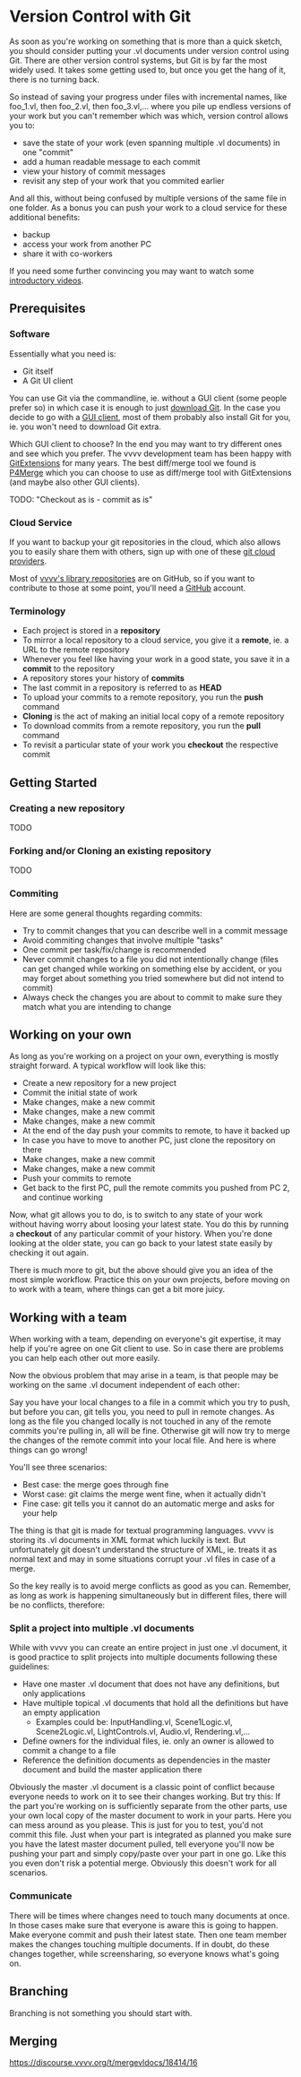 # Version Control with Git

As soon as you're working on something that is more than a quick sketch, you should consider putting your .vl documents under version control using Git. There are other version control systems, but Git is by far the most widely used. It takes some getting used to, but once you get the hang of it, there is no turning back.

So instead of saving your progress under files with incremental names, like foo_1.vl, then foo_2.vl, then foo_3.vl,... where you pile up endless versions of your work but you can't remember which was which, version control allows you to:
- save the state of your work (even spanning multiple .vl documents) in one "commit"
- add a human readable message to each commit
- view your history of commit messages
- revisit any step of your work that you commited earlier

And all this, without being confused by multiple versions of the same file in one folder. As a bonus you can push your work to a cloud service for these additional benefits:
- backup
- access your work from another PC
- share it with co-workers
  
If you need some further convincing you may want to watch some [introductory videos](https://git-scm.com/doc).

## Prerequisites

### Software
Essentially what you need is:
- Git itself
- A Git UI client 

You can use Git via the commandline, ie. without a GUI client (some people prefer so) in which case it is enough to just [download Git](https://git-scm.com/downloads). In the case you decide to go with a [GUI client](https://git-scm.com/downloads/guis), most of them probably also install Git for you, ie. you won't need to download Git extra. 

Which GUI client to choose? In the end you may want to try different ones and see which you prefer. The vvvv development team has been happy with [GitExtensions](https://gitextensions.github.io/) for many years. The best diff/merge tool we found is [P4Merge](https://www.perforce.com/downloads/visual-merge-tool) which you can choose to use as diff/merge tool with GitExtensions (and maybe also other GUI clients).

TODO: "Checkout as is - commit as is"

### Cloud Service
If you want to backup your git repositories in the cloud, which also allows you to easily share them with others, sign up with one of these [git cloud providers](https://git.wiki.kernel.org/index.php/GitHosting).


Most of [vvvv's library repositories](https://github.com/vvvv) are on GitHub, so if you want to contribute to those at some point, you'll need a [GitHub](https://github.com) account.

### Terminology

- Each project is stored in a **repository**
- To mirror a local repository to a cloud service, you give it a **remote**, ie. a URL to the remote repository
- Whenever you feel like having your work in a good state, you save it in a **commit** to the repository
- A repository stores your history of **commits**
- The last commit in a repository is referred to as **HEAD**
- To upload your commits to a remote repository, you run the **push** command
- **Cloning** is the act of making an initial local copy of a remote repository
- To download commits from a remote repository, you run the **pull** command
- To revisit a particular state of your work you **checkout** the respective commit

## Getting Started

### Creating a new repository

TODO

### Forking and/or Cloning an existing repository

TODO

### Commiting

Here are some general thoughts regarding commits:
- Try to commit changes that you can describe well in a commit message
- Avoid commiting changes that involve multiple "tasks"
- One commit per task/fix/change is recommended
- Never commit changes to a file you did not intentionally change (files can get changed while working on something else by accident, or you may forget about something you tried somewhere but did not intend to commit)
- Always check the changes you are about to commit to make sure they match what you are intending to change

## Working on your own
As long as you're working on a project on your own, everything is mostly straight forward. A typical workflow will look like this:

- Create a new repository for a new project
- Commit the initial state of work
- Make changes, make a new commit
- Make changes, make a new commit
- Make changes, make a new commit
- At the end of the day push your commits to remote, to have it backed up
- In case you have to move to another PC, just clone the repository on there
- Make changes, make a new commit
- Make changes, make a new commit
- Push your commits to remote
- Get back to the first PC, pull the remote commits you pushed from PC 2, and continue working

Now, what git allows you to do, is to switch to any state of your work without having worry about loosing your latest state. You do this by running a **checkout** of any particular commit of your history. When you're done looking at the older state, you can go back to your latest state easily by checking it out again. 

There is much more to git, but the above should give you an idea of the most simple workflow. Practice this on your own projects, before moving on to work with a team, where things can get a bit more juicy.

## Working with a team

When working with a team, depending on everyone's git expertise, it may help if you're agree on one Git client to use. So in case there are problems you can help each other out more easily. 

Now the obvious problem that may arise in a team, is that people may be working on the same .vl document independent of each other:

Say you have your local changes to a file in a commit which you try to push, but before you can, git tells you, you need to pull in remote changes. As long as the file you changed locally is not touched in any of the remote commits you're pulling in, all will be fine. Otherwise git will now try to merge the changes of the remote commit into your local file. And here is where things can go wrong!

You'll see three scenarios:
- Best case: the merge goes through fine
- Worst case: git claims the merge went fine, when it actually didn't
- Fine case: git tells you it cannot do an automatic merge and asks for your help
  
The thing is that git is made for textual programming languages. vvvv is storing its .vl documents in XML format which luckily is text. But unfortunately git doesn't understand the structure of XML, ie. treats it as normal text and may in some situations corrupt your .vl files in case of a merge.

So the key really is to avoid merge conflicts as good as you can. Remember, as long as work is happening simultaneously but in different files, there will be no conflicts, therefore: 

### Split a project into multiple .vl documents

While with vvvv you can create an entire project in just one .vl document, it is good practice to split projects into multiple documents following these guidelines:

- Have one master .vl document that does not have any definitions, but only applications
- Have multiple topical .vl documents that hold all the definitions but have an empty application
  - Examples could be: InputHandling.vl, Scene1Logic.vl, Scene2Logic.vl, LightControls.vl, Audio.vl, Rendering.vl,...
- Define owners for the individual files, ie. only an owner is allowed to commit a change to a file
- Reference the definition documents as dependencies in the master document and build the master application there

Obviously the master .vl document is a classic point of conflict because everyone needs to work on it to see their changes working. But try this: If the part you're working on is sufficiently separate from the other parts, use your own local copy of the master document to work in your parts. Here you can mess around as you please. This is just for you to test, you'd not commit this file. Just when your part is integrated as planned you make sure you have the latest master document pulled, tell everyone you'll now be pushing your part and simply copy/paste over your part in one go. Like this you even don't risk a potential merge. Obviously this doesn't work for all scenarios.
  
### Communicate

There will be times where changes need to touch many documents at once. In those cases make sure that everyone is aware this is going to happen. Make everyone commit and push their latest state. Then one team member makes the changes touching multiple documents. If in doubt, do these changes together, while screensharing, so everyone knows what's going on. 

## Branching

Branching is not something you should start with. 

## Merging

https://discourse.vvvv.org/t/mergevldocs/18414/16